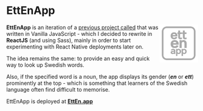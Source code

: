 # EttEnApp

<a href="https://tmrk.github.io/EttEnApp/"><img align="right" src="src/assets/ettenapp-logo.svg" alt="EttEnApp logo" width="20%" /></a>

**EttEnApp** is an iteration of a [previous project called](https://github.com/tmrk/QuickSwedishWordbook) that was written in Vanilla JavaScript - which I decided to rewrite in **ReactJS** (and using Sass), mainly in order to start experimenting with React Native deployments later on.

The idea remains the same: to provide an easy and quick way to look up Swedish words. 

Also, if the specified word is a noun, the app displays its gender (_**en**_ or _**ett**_) prominently at the top - which is something that learners of the Swedish language often find difficult to memorise.

EttEnApp is deployed at [**EttEn.app**](https://EttEn.app)
